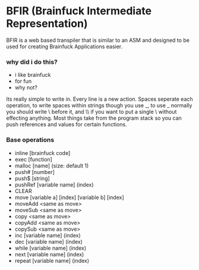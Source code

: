 # BFIR (Brainfuck Intermediate Representation)
BFIR is a web based transpiler that is similar to an ASM and designed to be used for creating Brainfuck Applications easier.

### why did i do this?
- i like brainfuck
- for fun
- why not?

Its really simple to write in. Every line is a new action. Spaces seperate each operation, to write spaces within strings though you use _, to use _ normally you should write \ before it, and \\\\ if you want to put a single \ without effecting anything.
Most things take from the program stack so you can push references and values for certain functions.

### Base operations
- inline [brainfuck code]
- exec [function]
- malloc [name] (size: default 1)
- push# [number]
- push$ [string]
- pushRef [variable name] (index)
- CLEAR
- move [variable a] [index] [variable b] [index]
- moveAdd \<same as move>
- moveSub \<same as move>
- copy \<same as move>
- copyAdd \<same as move>
- copySub \<same as move>
- inc [variable name] (index)
- dec [variable name] (index)
- while [variable name] (index)
- next [variable name] (index)
- repeat [variable name] (index)

